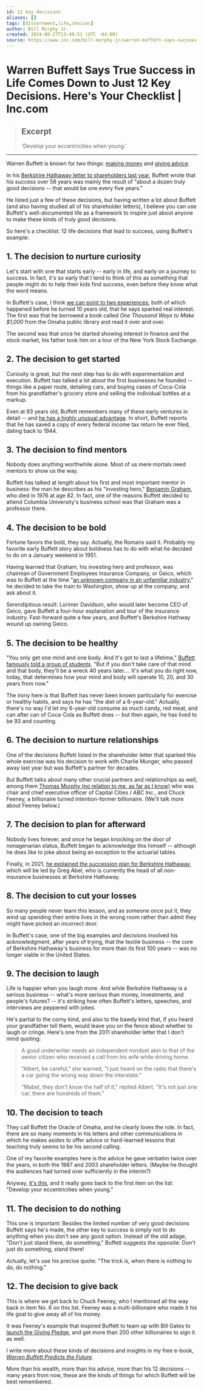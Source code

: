 ```yaml
---
id: 12 key decisions
aliases: []
tags: [discernment,life,choices]
author: Bill Murphy Jr.
created: 2024-08-27T13:49:51 (UTC -04:00)
source: https://www.inc.com/bill-murphy-jr/warren-buffett-says-success-in-life-comes-down-to-just-12-really-good-decisions-heres-your-checklist.html
---
```


# Warren Buffett Says True Success in Life Comes Down to Just 12 Key Decisions. Here's Your Checklist | Inc.com

> ## Excerpt
>
> 'Develop your eccentricities when young.'

---
Warren Buffett is known for two things: [making money](https://www.inc.com/bill-murphy-jr/with-2-sentences-warren-buffett-shared-a-brutal-truth-very-few-people-are-brave-enough-to-admit.html) and [giving advice](https://www.inc.com/bill-murphy-jr/warren-buffett-recommends-these-33-books-to-berkshire-hathaway-shareholders.html).

In his [Berkshire Hathaway letter to shareholders last year](https://www.inc.com/bill-murphy-jr/with-2-sentences-warren-buffett-shared-a-brutal-truth-very-few-people-are-brave-enough-to-admit.html), Buffett wrote that his success over 58 years was mainly the result of "about a dozen truly good decisions -- that would be one every five years."

He listed just a few of these decisions, but having written a lot about Buffett (and also having studied all of his shareholder letters), I believe you can use Buffett's well-documented life as a framework to inspire just about anyone to make these kinds of truly good decisions.

So here's a checklist: 12 life decisions that lead to success, using Buffett's example:

## 1\. The decision to nurture curiosity

Let's start with one that starts early -- early in life, and early on a journey to success. In fact, it's so early that I tend to think of this as something that people might do to help their kids find success, even before they know what the word means.

In Buffett's case, I think [we can point to two experiences](https://www.inc.com/bill-murphy-jr/warren-buffett-says-this-1936-book-inspired-his-entire-career-i-read-it-its-truly-eye-opening.html), both of which happened before he turned 10 years old, that he says sparked real interest. The first was that he borrowed a book called *One Thousand Ways to Make $1,000* from the Omaha public library and read it over and over.

The second was that once he started showing interest in finance and the stock market, his father took him on a tour of the New York Stock Exchange.

## 2\. The decision to get started

Curiosity is great, but the next step has to do with experimentation and execution. Buffett has talked a lot about the first businesses he founded -- things like a paper route, detailing cars, and buying cases of Coca-Cola from his grandfather's grocery store and selling the individual bottles at a markup.

Even at 93 years old, Buffett remembers many of these early ventures in detail -- and [he has a highly unusual advantage](https://www.inc.com/bill-murphy-jr/warren-buffett-says-hes-stuck-to-this-odd-habit-his-word-for-75-years.html). In short, Buffett reports that he has saved a copy of every federal income tax return he ever filed, dating back to 1944.

## 3\. The decision to find mentors

Nobody does anything worthwhile alone. Most of us mere mortals need mentors to show us the way.

Buffett has talked at length about his first and most important mentor in business: the man he describes as his "investing hero," [Benjamin Graham](https://www.inc.com/bill-murphy-jr/warren-buffett-mentioned-7-specific-people-in-latest-berkshire-hathaway-letter-its-most-buffett-thing-ever.html), who died in 1976 at age 82. In fact, one of the reasons Buffett decided to attend Columbia University's business school was that Graham was a professor there.

## 4\. The decision to be bold

Fortune favors the bold, they say. Actually, the Romans said it. Probably my favorite early Buffett story about boldness has to do with what he decided to do on a January weekend in 1951.

Having learned that Graham, his investing hero and professor, was chairman of Government Employees Insurance Company, or Geico, which was to Buffett at the time "[an unknown company in an unfamiliar industry](https://www.inc.com/bill-murphy-jr/warren-buffett-made-a-bold-decision-payoff-was-enormous.html)," he decided to take the train to Washington, show up at the company, and ask about it.

Serendipitous result: Lorimer Davidson, who would later become CEO of Geico, gave Buffett a four-hour explanation and tour of the insurance industry. Fast-forward quite a few years, and Buffett's Berkshire Hathway wound up owning Geico.

## 5\. The decision to be healthy

"You only get one mind and one body. And it's got to last a lifetime," [Buffett famously told a group of students](https://www.inc.com/marcel-schwantes/warren-buffett-says-to-take-care-of-your-mind-body-or-theyll-be-a-wreck-later-here-are-5-simple-ways-to-do-it.html). "But if you don't take care of that mind and that body, they'll be a wreck 40 years later.... It's what you do right now, today, that determines how your mind and body will operate 10, 20, and 30 years from now."

The irony here is that Buffett has never been known particularly for exercise or healthy habits, and says he has "the diet of a 6-year-old." Actually, there's no way I'd let my 6-year-old consume as much candy, red meat, and can after can of Coca-Cola as Buffett does -- but then again, he has lived to be 93 and counting.

## 6\. The decision to nurture relationships

One of the decisions Buffett listed in the shareholder letter that sparked this whole exercise was his decision to work with Charlie Munger, who passed away last year but was Buffett's partner for decades.

But Buffett talks about many other crucial partners and relationships as well, among them [Thomas Murphy (no relation to me, as far as I know)](https://www.inc.com/bill-murphy-jr/warren-buffett-says-these-10-words-are-among-best-advice-he-ever-got.html) who was chair and chief executive officer of Capital Cities / ABC Inc., and Chuck Feeney, a billionaire turned intention-former billionaire. (We'll talk more about Feeney below.)

## 7\. The decision to plan for afterward

Nobody lives forever, and once he began knocking on the door of nonagenarian status, Buffett began to acknowledge this himself -- although he does like to joke about being an exception to the actuarial tables.

Finally, in 2021, [he explained the succession plan for Berkshire Hathaway](https://www.inc.com/bill-murphy-jr/with-8-short-words-warren-buffett-just-revealed-a-crucial-truth-most-people-never-quite-believe.html), which will be led by Greg Abel, who is currently the head of all non-insurance businesses at Berkshire Hathaway.

## 8\. The decision to cut your losses

So many people never learn this lesson, and as someone once put it, they wind up spending their entire lives in the wrong room rather than admit they might have picked an incorrect door.

In Buffett's case, one of the big examples and decisions involved his acknowledgment, after years of trying, that the textile business -- the core of Berkshire Hathaway's business for more than its first 100 years -- was no longer viable in the United States.

## 9\. The decision to laugh

Life is happier when you laugh more. And while Berkshire Hathaway is a serious business -- what's more serious than money, investments, and people's futures? -- it's striking how often Buffett's letters, speeches, and interviews are peppered with jokes.

He's partial to the corny kind, and also to the bawdy kind that, if you heard your grandfather tell them, would leave you on the fence about whether to laugh or cringe. Here's one from the 2011 shareholder letter that I don't mind quoting:

> A good underwriter needs an independent mindset akin to that of the senior citizen who received a call from his wife while driving home.
>
> "Albert, be careful," she warned, "I just heard on the radio that there's a car going the wrong way down the interstate."
>
> "Mabel, they don't know the half of it," replied Albert. "It's not just one car, there are hundreds of them."

## 10\. The decision to teach

They call Buffett the Oracle of Omaha, and he clearly loves the role. In fact, there are so many moments in his letters and other communications in which he makes asides to offer advice or hard-learned lessons that teaching truly seems to be his second calling.

One of my favorite examples here is the advice he gave verbatim twice over the years, in both the 1987 and 2003 shareholder letters. (Maybe he thought the audiences had turned over sufficiently in the interim?)

Anyway, [it's this](http://www.inc.com/bill-murphy-jr/want-to-raise-successful-kids-warren-buffett-shared-these-5-words-of-advice.html), and it really goes back to the first item on the list: "Develop your eccentricities when young."

## 11\. The decision to do nothing

This one is important: Besides the limited number of very good decisions Buffett says he's made, the other key to success is simply not to do anything when you don't see any good option. Instead of the old adage, "Don't just stand there, do something," Buffett suggests the opposite: Don't just do something, stand there!

Actually, let's use his precise quote: "The trick is, when there is nothing to do, do nothing."

## 12\. The decision to give back

This is where we get back to Chuck Feeney, who I mentioned all the way back in item No. 6 on this list. Feeney was a multi-billionaire who made it his life goal to give away all of his money.

It was Feeney's example that inspired Buffett to team up with Bill Gates to [launch the Giving Pledge](https://www.inc.com/bill-murphy-jr/warren-buffett-bill-gates-call-this-man-their-hero-role-model.html), and get more than 200 other billionaires to sign it as well.

I write more about these kinds of decisions and insights in my free e-book, *[Warren Buffett Predicts the Future](https://understandably.ck.page/warren-buffett-book)*.

More than his wealth, more than his advice, more than his 12 decisions -- many years from now, these are the kinds of things for which Buffett will be best remembered.
